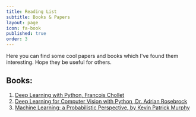 ```yaml
---
title: Reading List
subtitle: Books & Papers
layout: page
icon: fa-book
published: true
order: 3
---
```


Here you can find some cool papers and books which I've found them interesting. Hope they be useful for others.

## Books:
1. [Deep Learning with Python, Francois Chollet](https://www.manning.com/books/deep-learning-with-python)
2. [Deep Learning for Computer Vision with Python, Dr. Adrian Rosebrock](https://www.pyimagesearch.com/deep-learning-computer-vision-python-book/)
3. [Machine Learning: a Probabilistic Perspective, by Kevin Patrick Murphy](https://www.cs.ubc.ca/~murphyk/MLbook/)
